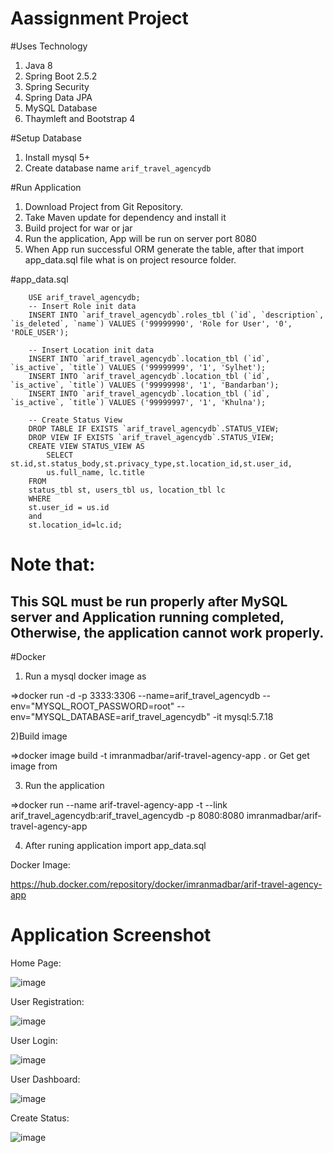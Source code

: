 # Aassignment Project

#Uses Technology

1) Java 8
2) Spring Boot 2.5.2
3) Spring Security
4) Spring Data JPA
5) MySQL Database
6) Thaymleft and Bootstrap 4



#Setup Database

1) Install mysql 5+
2) Create database name `arif_travel_agencydb`


#Run Application
1) Download Project from Git Repository.
2) Take Maven update for dependency and install it 
3) Build project for war or jar
4) Run the application, App will be run on server port 8080
5) When App run successful ORM generate the table, after that import app_data.sql file what is on project resource folder.

#app_data.sql

        USE arif_travel_agencydb;
        -- Insert Role init data
        INSERT INTO `arif_travel_agencydb`.roles_tbl (`id`, `description`, `is_deleted`, `name`) VALUES ('99999990', 'Role for User', '0', 'ROLE_USER');

        -- Insert Location init data
        INSERT INTO `arif_travel_agencydb`.location_tbl (`id`, `is_active`, `title`) VALUES ('99999999', '1', 'Sylhet');
        INSERT INTO `arif_travel_agencydb`.location_tbl (`id`, `is_active`, `title`) VALUES ('99999998', '1', 'Bandarban');
        INSERT INTO `arif_travel_agencydb`.location_tbl (`id`, `is_active`, `title`) VALUES ('99999997', '1', 'Khulna');

        -- Create Status View
        DROP TABLE IF EXISTS `arif_travel_agencydb`.STATUS_VIEW;
        DROP VIEW IF EXISTS `arif_travel_agencydb`.STATUS_VIEW;
        CREATE VIEW STATUS_VIEW AS
            SELECT st.id,st.status_body,st.privacy_type,st.location_id,st.user_id,
            us.full_name, lc.title
        FROM 
        status_tbl st, users_tbl us, location_tbl lc 
        WHERE 
        st.user_id = us.id
        and
        st.location_id=lc.id;


# Note that: 
  This SQL must be run properly after MySQL server and Application running completed, Otherwise, the application cannot work properly.
  -------------------------------------------------------------------------------------------------------------------------------------

#Docker

1) Run a mysql docker image as

=>docker run -d -p 3333:3306 --name=arif_travel_agencydb --env="MYSQL_ROOT_PASSWORD=root" --env="MYSQL_DATABASE=arif_travel_agencydb" -it mysql:5.7.18

2)Build image 

=>docker image build -t imranmadbar/arif-travel-agency-app .
or 
Get get image from 

3) Run the application

=>docker run --name arif-travel-agency-app -t --link arif_travel_agencydb:arif_travel_agencydb -p 8080:8080 imranmadbar/arif-travel-agency-app

4) After runing application import app_data.sql

Docker Image:

https://hub.docker.com/repository/docker/imranmadbar/arif-travel-agency-app


# Application Screenshot

Home Page:

![image](https://user-images.githubusercontent.com/32607915/124375039-b5184e80-dcc1-11eb-82da-64883a255afd.png)

User Registration:

![image](https://user-images.githubusercontent.com/32607915/124375077-f6a8f980-dcc1-11eb-9590-07d31e1b0aa1.png)

User Login:

![image](https://user-images.githubusercontent.com/32607915/124375088-06284280-dcc2-11eb-8d4d-8c2423a1b2f2.png)

User Dashboard:

![image](https://user-images.githubusercontent.com/32607915/124375100-1b9d6c80-dcc2-11eb-96c4-1f620b104f84.png)


Create Status:

![image](https://user-images.githubusercontent.com/32607915/124375112-29eb8880-dcc2-11eb-896f-8846ab7d2e1c.png)




